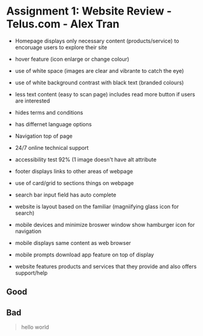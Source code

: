 # Assignment 1: Website Review - Telus.com - Alex Tran

- Homepage displays only necessary content (products/service) to encoruage users to explore their site
- hover feature (icon enlarge or change colour)
- use of white space (images are clear and vibrante to catch the eye)
- use of white background contrast with black text (branded colours)
- less text content (easy to scan page) includes read more button if users are interested
- hides terms and conditions
- has differnet language options
- Navigation top of page 
- 24/7 online technical support

- accessibility test 92% (1 image doesn't have alt attribute
- footer displays links to other areas of webpage

- use of card/grid to sections things on webpage

- search bar input field has auto complete
- website is layout based on the familiar (magniifying glass icon for search) 

- mobile devices and minimize broswer window show hamburger icon for navigation
- mobile displays same content as web browser
- mobile prompts download app feature on top of display

- website features products and services that they provide and also offers support/help

## Good

## Bad

>hello world
